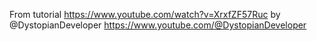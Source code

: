 From tutorial https://www.youtube.com/watch?v=XrxfZF57Ruc by @DystopianDeveloper
https://www.youtube.com/@DystopianDeveloper